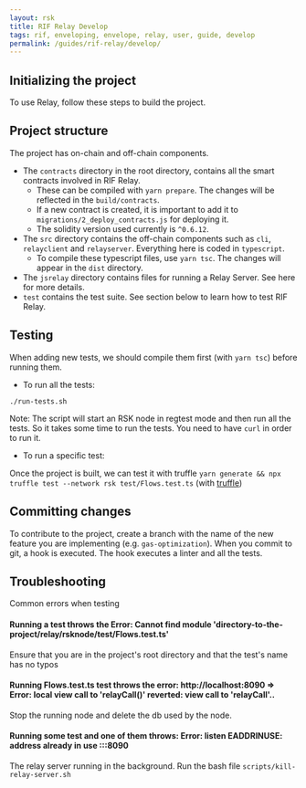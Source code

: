 ```yaml
---
layout: rsk
title: RIF Relay Develop
tags: rif, enveloping, envelope, relay, user, guide, develop
permalink: /guides/rif-relay/develop/
---
```



## Initializing the project

To use Relay, follow these steps to build the project.

## Project structure

The project has on-chain and off-chain components.

- The `contracts` directory in the root directory, contains all the smart contracts involved in RIF Relay.
    - These can be compiled with `yarn prepare`. The changes will be reflected in the `build/contracts`.
    - If a new contract is created, it is important to add it to `migrations/2_deploy_contracts.js` for deploying it.
    - The solidity version used currently is `^0.6.12`.
- The `src` directory contains the off-chain components such as `cli`, `relayclient` and `relayserver`. Everything here is coded in `typescript`.
    - To compile these typescript files, use `yarn tsc`. The changes will appear in the `dist` directory.
- The `jsrelay` directory contains files for running a Relay Server. See here for more details.
- `test` contains the test suite. See section below to learn how to test RIF Relay.

## Testing

When adding new tests, we should compile them first (with `yarn tsc`) before running them.

- To run all the tests:

`./run-tests.sh`

Note: The script will start an RSK node in regtest mode and then run all the tests. So it takes some time to run the tests. You need to have `curl` in order to run it.

- To run a specific test:

Once the project is built, we can test it with truffle
`yarn generate && npx truffle test --network rsk test/Flows.test.ts` (with [truffle](https://www.trufflesuite.com/))


## Committing changes

To contribute to the project, create a branch with the name of the new feature you are implementing (e.g. `gas-optimization`). When you commit to git, a hook is executed. The hook executes a linter and all the tests.

## Troubleshooting

<a id="c07"></a>

Common errors when testing

#### Running a test throws the Error: Cannot find module 'directory-to-the-project/relay/rsknode/test/Flows.test.ts'

Ensure that you are in the project's root directory and that the test's name has no typos

#### Running Flows.test.ts test throws the error: http://localhost:8090 => Error: local view call to 'relayCall()' reverted: view call to 'relayCall'..

Stop the running node and delete the db used by the node.

#### Running some test and one of them throws: Error: listen EADDRINUSE: address already in use :::8090

The relay server running in the background. Run the bash file `scripts/kill-relay-server.sh`

